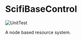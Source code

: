 # ScifiBaseControl
![UnitTest](https://github.com/nallath/ScifiBaseControl/workflows/UnitTest/badge.svg)

A node based resource system.

